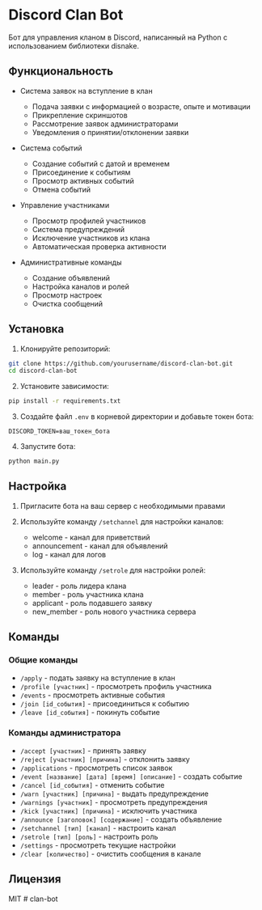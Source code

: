 # Discord Clan Bot

Бот для управления кланом в Discord, написанный на Python с использованием библиотеки disnake.

## Функциональность

- Система заявок на вступление в клан
  - Подача заявки с информацией о возрасте, опыте и мотивации
  - Прикрепление скриншотов
  - Рассмотрение заявок администраторами
  - Уведомления о принятии/отклонении заявки

- Система событий
  - Создание событий с датой и временем
  - Присоединение к событиям
  - Просмотр активных событий
  - Отмена событий

- Управление участниками
  - Просмотр профилей участников
  - Система предупреждений
  - Исключение участников из клана
  - Автоматическая проверка активности

- Административные команды
  - Создание объявлений
  - Настройка каналов и ролей
  - Просмотр настроек
  - Очистка сообщений

## Установка

1. Клонируйте репозиторий:
```bash
git clone https://github.com/yourusername/discord-clan-bot.git
cd discord-clan-bot
```

2. Установите зависимости:
```bash
pip install -r requirements.txt
```

3. Создайте файл `.env` в корневой директории и добавьте токен бота:
```
DISCORD_TOKEN=ваш_токен_бота
```

4. Запустите бота:
```bash
python main.py
```

## Настройка

1. Пригласите бота на ваш сервер с необходимыми правами
2. Используйте команду `/setchannel` для настройки каналов:
   - welcome - канал для приветствий
   - announcement - канал для объявлений
   - log - канал для логов

3. Используйте команду `/setrole` для настройки ролей:
   - leader - роль лидера клана
   - member - роль участника клана
   - applicant - роль подавшего заявку
   - new_member - роль нового участника сервера

## Команды

### Общие команды
- `/apply` - подать заявку на вступление в клан
- `/profile [участник]` - просмотреть профиль участника
- `/events` - просмотреть активные события
- `/join [id_события]` - присоединиться к событию
- `/leave [id_события]` - покинуть событие

### Команды администратора
- `/accept [участник]` - принять заявку
- `/reject [участник] [причина]` - отклонить заявку
- `/applications` - просмотреть список заявок
- `/event [название] [дата] [время] [описание]` - создать событие
- `/cancel [id_события]` - отменить событие
- `/warn [участник] [причина]` - выдать предупреждение
- `/warnings [участник]` - просмотреть предупреждения
- `/kick [участник] [причина]` - исключить участника
- `/announce [заголовок] [содержание]` - создать объявление
- `/setchannel [тип] [канал]` - настроить канал
- `/setrole [тип] [роль]` - настроить роль
- `/settings` - просмотреть текущие настройки
- `/clear [количество]` - очистить сообщения в канале

## Лицензия

MIT # clan-bot
